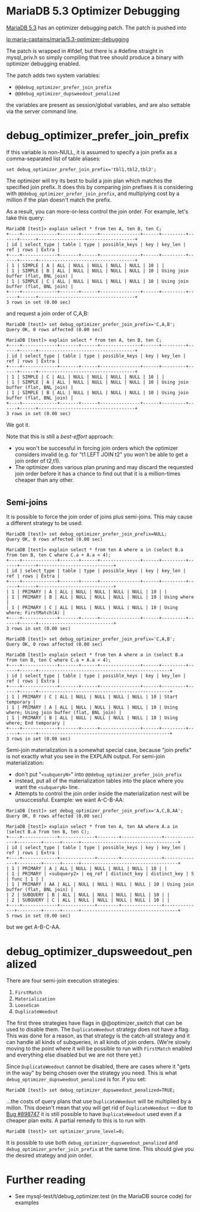 # MariaDB 5.3 Optimizer Debugging

[MariaDB 5.3](/en/what-is-mariadb-53/) has an optimizer debugging patch. The patch is pushed into

[lp:maria-captains/maria/5.3-optimizer-debugging](https://code.launchpad.net/~maria-captains/maria/5.3-optimizer-debugging)

The patch is wrapped in #ifdef, but there is a #define straight in
mysql_priv.h so simply compiling that tree should produce a binary with
optimizer debugging enabled.

The patch adds two system variables:

* `@@debug_optimizer_prefer_join_prefix`
* `@@debug_optimizer_dupsweedout_penalized`

the variables are present as session/global variables, and are also settable
via the server command line.

#

# debug_optimizer_prefer_join_prefix

If this variable is non-NULL, it is assumed to specify a join prefix as a
comma-separated list of table aliases:

```
set debug_optimizer_prefer_join_prefix='tbl1,tbl2,tbl3';
```

The optimizer will try its best to build a join plan which matches the
specified join prefix. It does this by comparing join prefixes it is
considering with `@@debug_optimizer_prefer_join_prefix`, and multiplying cost
by a million if the plan doesn't match the prefix.

As a result, you can more-or-less control the join order. For example, let's
take this query:

```
MariaDB [test]> explain select * from ten A, ten B, ten C;
+----+-------------+-------+------+---------------+------+---------+------+------+------------------------------------+
| id | select_type | table | type | possible_keys | key | key_len | ref | rows | Extra |
+----+-------------+-------+------+---------------+------+---------+------+------+------------------------------------+
| 1 | SIMPLE | A | ALL | NULL | NULL | NULL | NULL | 10 | |
| 1 | SIMPLE | B | ALL | NULL | NULL | NULL | NULL | 10 | Using join buffer (flat, BNL join) |
| 1 | SIMPLE | C | ALL | NULL | NULL | NULL | NULL | 10 | Using join buffer (flat, BNL join) |
+----+-------------+-------+------+---------------+------+---------+------+------+------------------------------------+
3 rows in set (0.00 sec)
```

and request a join order of C,A,B:

```
MariaDB [test]> set debug_optimizer_prefer_join_prefix='C,A,B';
Query OK, 0 rows affected (0.00 sec)

MariaDB [test]> explain select * from ten A, ten B, ten C;
+----+-------------+-------+------+---------------+------+---------+------+------+------------------------------------+
| id | select_type | table | type | possible_keys | key | key_len | ref | rows | Extra |
+----+-------------+-------+------+---------------+------+---------+------+------+------------------------------------+
| 1 | SIMPLE | C | ALL | NULL | NULL | NULL | NULL | 10 | |
| 1 | SIMPLE | A | ALL | NULL | NULL | NULL | NULL | 10 | Using join buffer (flat, BNL join) |
| 1 | SIMPLE | B | ALL | NULL | NULL | NULL | NULL | 10 | Using join buffer (flat, BNL join) |
+----+-------------+-------+------+---------------+------+---------+------+------+------------------------------------+
3 rows in set (0.00 sec)
```

We got it.

Note that this is still a *best-effort* approach:

* you won't be successful in forcing join orders which the optimizer considers
 invalid (e.g. for "t1 LEFT JOIN t2" you won't be able to get a join order of
 t2,t1).
* The optimizer does various plan pruning and may discard the requested join
 order before it has a chance to find out that it is a million-times cheaper
 than any other.

#

## Semi-joins

It is possible to force the join order of joins plus semi-joins. This may cause
a different strategy to be used:

```
MariaDB [test]> set debug_optimizer_prefer_join_prefix=NULL;
Query OK, 0 rows affected (0.00 sec)

MariaDB [test]> explain select * from ten A where a in (select B.a from ten B, ten C where C.a + A.a < 4);
+----+-------------+-------+------+---------------+------+---------+------+------+----------------------------+
| id | select_type | table | type | possible_keys | key | key_len | ref | rows | Extra |
+----+-------------+-------+------+---------------+------+---------+------+------+----------------------------+
| 1 | PRIMARY | A | ALL | NULL | NULL | NULL | NULL | 10 | |
| 1 | PRIMARY | B | ALL | NULL | NULL | NULL | NULL | 10 | Using where |
| 1 | PRIMARY | C | ALL | NULL | NULL | NULL | NULL | 10 | Using where; FirstMatch(A) |
+----+-------------+-------+------+---------------+------+---------+------+------+----------------------------+
3 rows in set (0.00 sec)

MariaDB [test]> set debug_optimizer_prefer_join_prefix='C,A,B';
Query OK, 0 rows affected (0.00 sec)

MariaDB [test]> explain select * from ten A where a in (select B.a from ten B, ten C where C.a + A.a < 4);
+----+-------------+-------+------+---------------+------+---------+------+------+-------------------------------------------------+
| id | select_type | table | type | possible_keys | key | key_len | ref | rows | Extra |
+----+-------------+-------+------+---------------+------+---------+------+------+-------------------------------------------------+
| 1 | PRIMARY | C | ALL | NULL | NULL | NULL | NULL | 10 | Start temporary |
| 1 | PRIMARY | A | ALL | NULL | NULL | NULL | NULL | 10 | Using where; Using join buffer (flat, BNL join) |
| 1 | PRIMARY | B | ALL | NULL | NULL | NULL | NULL | 10 | Using where; End temporary |
+----+-------------+-------+------+---------------+------+---------+------+------+-------------------------------------------------+
3 rows in set (0.00 sec)
```

Semi-join materialization is a somewhat special case, because "join prefix" is
not exactly what you see in the EXPLAIN output. For semi-join materialization:

* don't put "`<subqueryN>`" into `@@debug_optimizer_prefer_join_prefix`
* instead, put all of the materialization tables into the place where you want
 the `<subqueryN>` line.
* Attempts to control the join order inside the materialization nest will be
 unsuccessful. Example: we want A-C-B-AA:

```
MariaDB [test]> set debug_optimizer_prefer_join_prefix='A,C,B,AA';
Query OK, 0 rows affected (0.00 sec)

MariaDB [test]> explain select * from ten A, ten AA where A.a in (select B.a from ten B, ten C);
+----+-------------+-------------+--------+---------------+--------------+---------+------+------+------------------------------------+
| id | select_type | table | type | possible_keys | key | key_len | ref | rows | Extra |
+----+-------------+-------------+--------+---------------+--------------+---------+------+------+------------------------------------+
| 1 | PRIMARY | A | ALL | NULL | NULL | NULL | NULL | 10 | |
| 1 | PRIMARY | <subquery2> | eq_ref | distinct_key | distinct_key | 5 | func | 1 | |
| 1 | PRIMARY | AA | ALL | NULL | NULL | NULL | NULL | 10 | Using join buffer (flat, BNL join) |
| 2 | SUBQUERY | B | ALL | NULL | NULL | NULL | NULL | 10 | |
| 2 | SUBQUERY | C | ALL | NULL | NULL | NULL | NULL | 10 | |
+----+-------------+-------------+--------+---------------+--------------+---------+------+------+------------------------------------+
5 rows in set (0.00 sec)
```

but we get A-B-C-AA.

#

# debug_optimizer_dupsweedout_penalized

There are four semi-join execution strategies:
1. `FirstMatch`
1. `Materialization`
1. `LooseScan`
1. `DuplicateWeedout`

The first three strategies have flags in @@optimizer_switch that can be used to
disable them. The `DuplicateWeedout` strategy does not have a flag. This was
done for a reason, as that strategy is the catch-all strategy and it can handle
all kinds of subqueries, in all kinds of join orders. (We're slowly moving to
the point where it will be possible to run with `FirstMatch` enabled and
everything else disabled but we are not there yet.)

Since `DuplicateWeedout` cannot be disabled, there are cases where it "gets
in the way" by being chosen over the strategy you need. This is what
`debug_optimizer_dupsweedout_penalized` is for. if you set:

```
MariaDB [test]> set debug_optimizer_dupsweedout_penalized=TRUE;
```

...the costs of query plans that use `DuplicateWeedout` will be multiplied by
a millon. This doesn't mean that you will get rid of `DuplicateWeedout`
— due to [Bug #898747](https://bugs.launchpad.net/bugs/898747) it is still possible to have
`DuplicateWeedout` used even if a cheaper plan exits. A partial remedy to this
is to run with

```
MariaDB [test]> set optimizer_prune_level=0;
```

It is possible to use both `debug_optimizer_dupsweedout_penalized` and
`debug_optimizer_prefer_join_prefix` at the same time. This should give you
the desired strategy and join order.

#

# Further reading

* See mysql-test/t/debug_optimizer.test (in the MariaDB source code) for examples